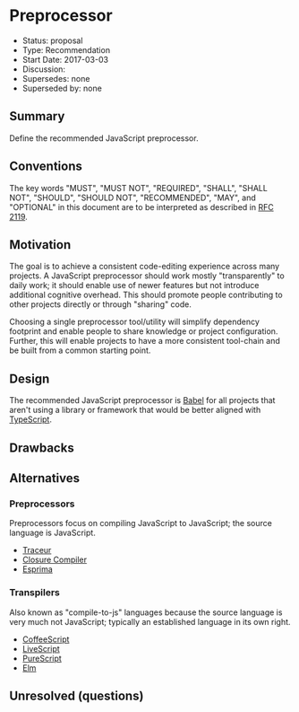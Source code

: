 # Preprocessor

  - Status: proposal
  - Type: Recommendation
  - Start Date: 2017-03-03
  - Discussion:
  - Supersedes: none
  - Superseded by: none


## Summary
[Summary]: #summary

Define the recommended JavaScript preprocessor.


## Conventions
[Conventions]: #conventions

The key words "MUST", "MUST NOT", "REQUIRED", "SHALL", "SHALL NOT", "SHOULD",
"SHOULD NOT", "RECOMMENDED", "MAY", and "OPTIONAL" in this document are to be
interpreted as described in [RFC 2119](http://tools.ietf.org/html/rfc2119).


## Motivation
[Motivation]: #motivation

The goal is to achieve a consistent code-editing experience across many
projects. A JavaScript preprocessor should work mostly "transparently" to daily
work; it should enable use of newer features but not introduce additional
cognitive overhead. This should promote people contributing to other projects
directly or through "sharing" code.

Choosing a single preprocessor tool/utility will simplify dependency footprint
and enable people to share knowledge or project configuration. Further, this
will enable projects to have a more consistent tool-chain and be built from a
common starting point.


## Design
[Design]: #design

The recommended JavaScript preprocessor is [Babel] for all projects that aren't
using a library or framework that would be better aligned with [TypeScript].


## Drawbacks
[Drawbacks]: #drawbacks


## Alternatives
[Alternatives]: #alternatives

### Preprocessors
[Preprocessors]: #preprocessors

Preprocessors focus on compiling JavaScript to JavaScript; the source language
is JavaScript.

  - [Traceur](https://github.com/google/traceur-compiler)
  - [Closure Compiler](https://developers.google.com/closure/compiler/)
  - [Esprima](http://esprima.org/)


### Transpilers
[Transpilers]: #transpilers

Also known as "compile-to-js" languages because the source language is very
much not JavaScript; typically an established language in its own right.

  - [CoffeeScript](http://coffeescript.org/)
  - [LiveScript](http://livescript.net/)
  - [PureScript](http://www.purescript.org/)
  - [Elm](http://elm-lang.org/)


## Unresolved (questions)
[Unresolved]: #unresolved-questions

<!--
What parts of the design are still to be done?
-->


[Babel]: http://babeljs.io/
[TypeScript]: https://www.typescriptlang.org/
